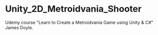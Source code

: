 # Unity_2D_Metroidvania_Shooter
Udemy course "Learn to Create a Metroidvania Game using Unity &amp; C#" James Doyle.
